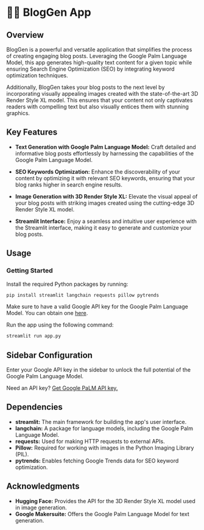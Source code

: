 # 🦜🔗 BlogGen App

## Overview
BlogGen is a powerful and versatile application that simplifies the process of creating engaging blog posts. Leveraging the Google Palm Language Model, this app generates high-quality text content for a given topic while ensuring Search Engine Optimization (SEO) by integrating keyword optimization techniques.

Additionally, BlogGen takes your blog posts to the next level by incorporating visually appealing images created with the state-of-the-art 3D Render Style XL model. This ensures that your content not only captivates readers with compelling text but also visually entices them with stunning graphics.



## Key Features
- **Text Generation with Google Palm Language Model:** Craft detailed and informative blog posts effortlessly by harnessing the capabilities of the Google Palm Language Model.

- **SEO Keywords Optimization:** Enhance the discoverability of your content by optimizing it with relevant SEO keywords, ensuring that your blog ranks higher in search engine results.

- **Image Generation with 3D Render Style XL:** Elevate the visual appeal of your blog posts with striking images created using the cutting-edge 3D Render Style XL model.

- **Streamlit Interface:** Enjoy a seamless and intuitive user experience with the Streamlit interface, making it easy to generate and customize your blog posts.


## Usage
### Getting Started
Install the required Python packages by running:

``` bash
pip install streamlit langchain requests pillow pytrends
```
Make sure to have a valid Google API key for the Google Palm Language Model. You can obtain one [here](https://makersuite.google.com/app/apikey).

Run the app using the following command:

``` bash
streamlit run app.py
```

## Sidebar Configuration
Enter your Google API key in the sidebar to unlock the full potential of the Google Palm Language Model.

Need an API key? [Get Google PaLM API key.](https://makersuite.google.com/app/apikey)


## Dependencies

- **streamlit:** The main framework for building the app's user interface.
- **langchain:** A package for language models, including the Google Palm Language Model.
- **requests:** Used for making HTTP requests to external APIs.
- **Pillow:** Required for working with images in the Python Imaging Library (PIL).
- **pytrends:** Enables fetching Google Trends data for SEO keyword optimization.


## Acknowledgments
- **Hugging Face:** Provides the API for the 3D Render Style XL model used in image generation.
- **Google Makersuite:** Offers the Google Palm Language Model for text generation.


